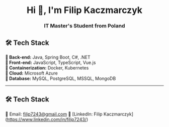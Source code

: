 <h1 align="center">Hi 👋, I'm Filip Kaczmarczyk</h1>
<h3 align="center">IT Master's Student from Poland</h3>

## 🛠️ Tech Stack

**🔹 Back-end:** Java, Spring Boot, C#, .NET  
**🔹 Front-end:** JavaScript, TypeScript, Vue.js  
**🔹 Containerization:** Docker, Kubernetes  
**🔹 Cloud:** Microsoft Azure  
**🔹 Database:** MySQL, PostgreSQL, MSSQL, MongoDB  

---

## 🛠️ Tech Stack
📧 Email: filip7243@gmail.com
👋 [LinkedIn: Filip Kaczmarczyk] (https://www.linkedin.com/in/filip7243/)

